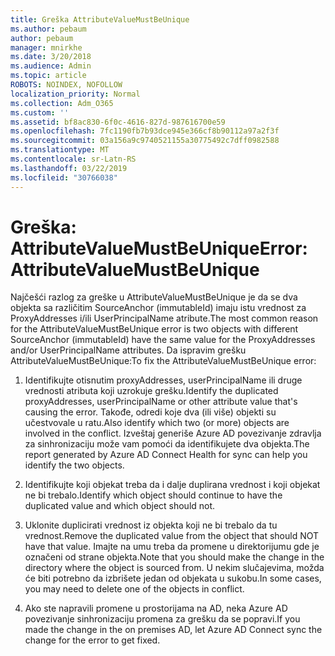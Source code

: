 ```yaml
---
title: Greška AttributeValueMustBeUnique
ms.author: pebaum
author: pebaum
manager: mnirkhe
ms.date: 3/20/2018
ms.audience: Admin
ms.topic: article
ROBOTS: NOINDEX, NOFOLLOW
localization_priority: Normal
ms.collection: Adm_O365
ms.custom: ''
ms.assetid: bf8ac830-6f0c-4616-827d-987616700e59
ms.openlocfilehash: 7fc1190fb7b93dce945e366cf8b90112a97a2f3f
ms.sourcegitcommit: 03a156a9c9740521155a30775492c7dff0982588
ms.translationtype: MT
ms.contentlocale: sr-Latn-RS
ms.lasthandoff: 03/22/2019
ms.locfileid: "30766038"
---
```

# <a name="error-attributevaluemustbeunique"></a><span data-ttu-id="f85b7-102">Greška: AttributeValueMustBeUnique</span><span class="sxs-lookup"><span data-stu-id="f85b7-102">Error: AttributeValueMustBeUnique</span></span>

<span data-ttu-id="f85b7-103">Najčešći razlog za greške u AttributeValueMustBeUnique je da se dva objekta sa različitim SourceAnchor (immutableId) imaju istu vrednost za ProxyAddresses i/ili UserPrincipalName atribute.</span><span class="sxs-lookup"><span data-stu-id="f85b7-103">The most common reason for the AttributeValueMustBeUnique error is two objects with different SourceAnchor (immutableId) have the same value for the ProxyAddresses and/or UserPrincipalName attributes.</span></span> <span data-ttu-id="f85b7-104">Da ispravim grešku AttributeValueMustBeUnique:</span><span class="sxs-lookup"><span data-stu-id="f85b7-104">To fix the AttributeValueMustBeUnique error:</span></span>
  
1. <span data-ttu-id="f85b7-105">Identifikujte otisnutim proxyAddresses, userPrincipalName ili druge vrednosti atributa koji uzrokuje grešku.</span><span class="sxs-lookup"><span data-stu-id="f85b7-105">Identify the duplicated proxyAddresses, userPrincipalName or other attribute value that's causing the error.</span></span> <span data-ttu-id="f85b7-106">Takođe, odredi koje dva (ili više) objekti su učestvovale u ratu.</span><span class="sxs-lookup"><span data-stu-id="f85b7-106">Also identify which two (or more) objects are involved in the conflict.</span></span> <span data-ttu-id="f85b7-107">Izveštaj generiše Azure AD povezivanje zdravlja za sinhronizaciju može vam pomoći da identifikujete dva objekta.</span><span class="sxs-lookup"><span data-stu-id="f85b7-107">The report generated by Azure AD Connect Health for sync can help you identify the two objects.</span></span>
    
2. <span data-ttu-id="f85b7-108">Identifikujte koji objekat treba da i dalje duplirana vrednost i koji objekat ne bi trebalo.</span><span class="sxs-lookup"><span data-stu-id="f85b7-108">Identify which object should continue to have the duplicated value and which object should not.</span></span>
    
3. <span data-ttu-id="f85b7-109">Uklonite duplicirati vrednost iz objekta koji ne bi trebalo da tu vrednost.</span><span class="sxs-lookup"><span data-stu-id="f85b7-109">Remove the duplicated value from the object that should NOT have that value.</span></span> <span data-ttu-id="f85b7-110">Imajte na umu treba da promene u direktorijumu gde je označeni od strane objekta.</span><span class="sxs-lookup"><span data-stu-id="f85b7-110">Note that you should make the change in the directory where the object is sourced from.</span></span> <span data-ttu-id="f85b7-111">U nekim slučajevima, možda će biti potrebno da izbrišete jedan od objekata u sukobu.</span><span class="sxs-lookup"><span data-stu-id="f85b7-111">In some cases, you may need to delete one of the objects in conflict.</span></span>
    
4. <span data-ttu-id="f85b7-112">Ako ste napravili promene u prostorijama na AD, neka Azure AD povezivanje sinhronizaciju promena za grešku da se popravi.</span><span class="sxs-lookup"><span data-stu-id="f85b7-112">If you made the change in the on premises AD, let Azure AD Connect sync the change for the error to get fixed.</span></span>
    

